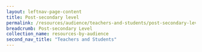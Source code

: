 ```yaml
---
layout: leftnav-page-content
title: Post-secondary level
permalink: /resources/audience/teachers-and-students/post-secondary-level/
breadcrumb: Post-secondary Level
collection_name: resources-by-audience
second_nav_title: "Teachers and Students"
---
```

